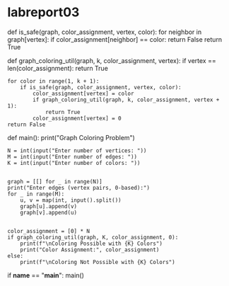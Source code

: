 # labreport03









def is_safe(graph, color_assignment, vertex, color):
    for neighbor in graph[vertex]:
        if color_assignment[neighbor] == color:
            return False
    return True

def graph_coloring_util(graph, k, color_assignment, vertex):
    if vertex == len(color_assignment):
        return True
    
    for color in range(1, k + 1):
        if is_safe(graph, color_assignment, vertex, color):
            color_assignment[vertex] = color
            if graph_coloring_util(graph, k, color_assignment, vertex + 1):
                return True
            color_assignment[vertex] = 0
    return False

def main():
    print("Graph Coloring Problem")
    
    
    N = int(input("Enter number of vertices: "))
    M = int(input("Enter number of edges: "))
    K = int(input("Enter number of colors: "))
    
   
    graph = [[] for _ in range(N)]
    print("Enter edges (vertex pairs, 0-based):")
    for _ in range(M):
        u, v = map(int, input().split())
        graph[u].append(v)
        graph[v].append(u)
    
   
    color_assignment = [0] * N
    if graph_coloring_util(graph, K, color_assignment, 0):
        print(f"\nColoring Possible with {K} Colors")
        print("Color Assignment:", color_assignment)
    else:
        print(f"\nColoring Not Possible with {K} Colors")

if __name__ == "__main__":
    main()

